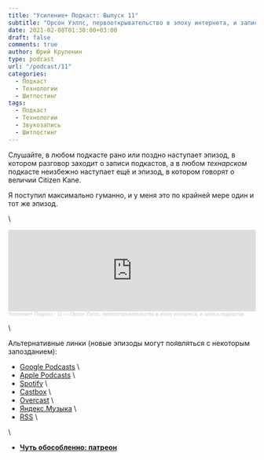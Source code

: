 ```yaml
---
title: "Усиление+ Подкаст: Выпуск 11"
subtitle: "Орсон Уэллс, первооткрывательство в эпоху интернета, и запись подкастов"
date: 2021-02-08T01:30:00+03:00
draft: false
comments: true
author: Юрий Крупенин
type: podcast
url: "/podcast/11"
categories:
  - Подкаст
  - Технологии
  - Шитпостинг
tags:
  - Подкаст
  - Технологии
  - Звукозапись
  - Шитпостинг
---
```

Слушайте, в любом подкасте рано или поздно наступает эпизод, в котором разговор заходит о записи подкастов, а в любом *технарском* подкасте неизбежно наступает ещё и эпизод, в котором говорят о величии Citizen Kane.

Я поступил максимально гуманно, и у меня это по крайней мере один и тот же эпизод.

\

<iframe width="100%" height="166" scrolling="no" frameborder="no" allow="autoplay" src="https://w.soundcloud.com/player/?url=https%3A//api.soundcloud.com/tracks/981085747&color=%23ff5500&auto_play=false&hide_related=false&show_comments=true&show_user=true&show_reposts=false&show_teaser=true"></iframe><div style="font-size: 10px; color: #cccccc;line-break: anywhere;word-break: normal;overflow: hidden;white-space: nowrap;text-overflow: ellipsis; font-family: Interstate,Lucida Grande,Lucida Sans Unicode,Lucida Sans,Garuda,Verdana,Tahoma,sans-serif;font-weight: 100;"><a href="https://soundcloud.com/usilenie_plus" title="Усиление+ Подкаст" target="_blank" style="color: #cccccc; text-decoration: none;">Усиление+ Подкаст</a> · <a href="https://soundcloud.com/usilenie_plus/11-orson-uells-pervootkryvatelstvo-v-epokhu-interneta-i-zapis-podkastov" title="11 — Орсон Уэллс, первооткрывательство в эпоху интернета, и запись подкастов" target="_blank" style="color: #cccccc; text-decoration: none;">11 — Орсон Уэллс, первооткрывательство в эпоху интернета, и запись подкастов</a></div>

\

Альтернативные линки (новые эпизоды могут появляться с некоторым запозданием):

* [Google Podcasts](https://podcasts.google.com/?feed=aHR0cDovL2ZlZWRzLnNvdW5kY2xvdWQuY29tL3VzZXJzL3NvdW5kY2xvdWQ6dXNlcnM6MjM0MzMyOTQvc291bmRzLnJzcw) \
* [Apple Podcasts](https://podcasts.apple.com/ru/podcast/%D1%83%D1%81%D0%B8%D0%BB%D0%B5%D0%BD%D0%B8%D0%B5-%D0%BF%D0%BE%D0%B4%D0%BA%D0%B0%D1%81%D1%82/id1487512789) \
* [Spotify](https://open.spotify.com/show/4dQbxnwJjsz4z9UdCVJR6H) \
* [Castbox](https://castbox.fm/channel/%D0%A3%D1%81%D0%B8%D0%BB%D0%B5%D0%BD%D0%B8%D0%B5%2B-%D0%9F%D0%BE%D0%B4%D0%BA%D0%B0%D1%81%D1%82-id2462850) \
* [Overcast](https://overcast.fm/itunes1487512789) \
* [Яндекс.Музыка](https://music.yandex.ru/album/9244822) \
* [RSS](https://anchor.fm/s/1079e220/podcast/rss) \

\

* [<b>Чуть обособленно: патреон</b>](https://patreon.com/yurikrupenin)
